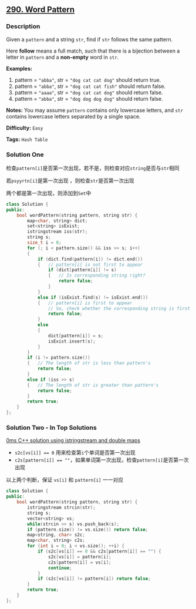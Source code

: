 ## [290. Word Pattern](https://leetcode.com/problems/word-pattern/#/description)

### Description

Given a `pattern` and a string `str`, find if `str` follows the same pattern.

Here **follow** means a full match, such that there is a bijection between a letter in `pattern` and a **non-empty** word in `str`.

**Examples:**

1. pattern = `"abba"`, str = `"dog cat cat dog"` should return true.
2. pattern = `"abba"`, str = `"dog cat cat fish"` should return false.
3. pattern = `"aaaa"`, str = `"dog cat cat dog"` should return false.
4. pattern = `"abba"`, str = `"dog dog dog dog"` should return false.

**Notes:**
You may assume `pattern` contains only lowercase letters, and `str` contains lowercase letters separated by a single space.

**Difficulty:** `Easy`

**Tags:** `Hash Table`

### Solution One

检查`pattern[i]`是否第一次出现，若不是，则检查对应`string`是否与`str`相同

若`psyyrtn[i]`是第一次出现 ，则检查`str`是否第一次出现

两个都是第一次出现，则添加到`Set`中

```c++
class Solution {
public:
    bool wordPattern(string pattern, string str) {
        map<char, string> dict;
        set<string> isExist;
        istringstream iss(str);
        string s;
        size_t i = 0;
        for (; i < pattern.size() && iss >> s; i++)
        {
            if (dict.find(pattern[i]) != dict.end())
            {	// pattern[i] is not first to appear
                if (dict[pattern[i]] != s)
                {	// Is corresponding string right?
                    return false;
                }
            }
            else if (isExist.find(s) != isExist.end())
            {	// pattern[i] is first to appear
                // So, check whether the corresponding string is first to appear
                return false;
            }
            else
            {
                dict[pattern[i]] = s;
                isExist.insert(s);
            }
        }
        if (i != pattern.size())
        {	// The length of str is less than pattern's
            return false;
        }
        else if (iss >> s)
        {	// The length of str is greater than pattern's
            return false;
        }
        return true;
    }
};
```

### Solution Two - In Top Solutions

[0ms C++ solution using istringstream and double maps](https://discuss.leetcode.com/topic/26313/0ms-c-solution-using-istringstream-and-double-maps)

- `s2c[vs[i]] == 0` 用来检查第`i`个单词是否第一次出现
- `c2s[pattern[i]] == ""`，如果单词第一次出现，检查`pattern[i]`是否第一次出现

以上两个判断，保证 `vs[i]` 和 `pattern[i]` 一一对应

```c++
class Solution {
public:
    bool wordPattern(string pattern, string str) {
        istringstream strcin(str);
        string s;
        vector<string> vs;
        while(strcin >> s) vs.push_back(s);
        if (pattern.size() != vs.size()) return false;
        map<string, char> s2c;
        map<char, string> c2s;
        for (int i = 0; i < vs.size(); ++i) {
            if (s2c[vs[i]] == 0 && c2s[pattern[i]] == "") {
                s2c[vs[i]] = pattern[i];
                c2s[pattern[i]] = vs[i];
                continue;
            }
            if (s2c[vs[i]] != pattern[i]) return false;
        }
        return true;
    }
};
```
